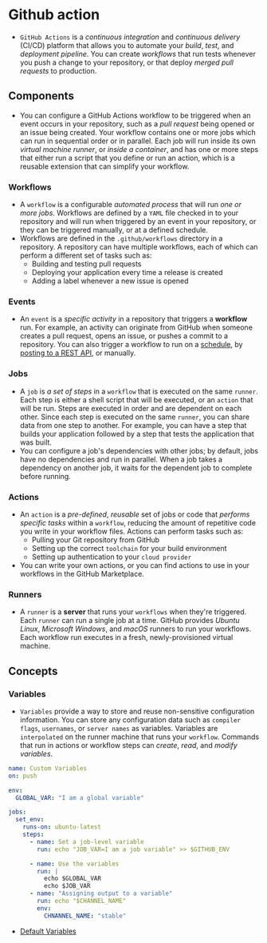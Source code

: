 # Github action

- `GitHub Actions` is a *continuous integration* and *continuous delivery* (CI/CD) platform that allows you to automate your *build*, *test*, and *deployment pipeline*. You can create *workflows* that run tests whenever you push a change to your repository, or that deploy *merged pull requests* to production.

## Components

- You can configure a GitHub Actions workflow to be triggered when an event occurs in your repository, such as a *pull request* being opened or an issue being created. Your workflow contains one or more jobs which can run in sequential order or in parallel. Each job will run inside its own *virtual machine runner*, or *inside a container*, and has one or more steps that either run a script that you define or run an action, which is a reusable extension that can simplify your workflow.

### Workflows

- A `workflow` is a configurable *automated process* that will run *one or more jobs*. Workflows are defined by a `YAML` file checked in to your repository and will run when triggered by an event in your repository, or they can be triggered manually, or at a defined schedule.
- Workflows are defined in the `.github/workflows` directory in a repository. A repository can have multiple workflows, each of which can perform a different set of tasks such as:
  - Building and testing pull requests
  - Deploying your application every time a release is created
  - Adding a label whenever a new issue is opened

### Events

- An `event` is a *specific activity* in a repository that triggers a **workflow** run. For example, an activity can originate from GitHub when someone creates a pull request, opens an issue, or pushes a commit to a repository. You can also trigger a workflow to run on a [schedule](https://docs.github.com/en/actions/using-workflows/events-that-trigger-workflows#schedule), by [posting to a REST API](https://docs.github.com/en/rest/repos/repos#create-a-repository-dispatch-event), or manually.

### Jobs

- A `job` is *a set of steps* in a `workflow` that is executed on the same `runner`. Each step is either a shell script that will be executed, or an `action` that will be run. Steps are executed in order and are dependent on each other. Since each step is executed on the same `runner`, you can share data from one step to another. For example, you can have a step that builds your application followed by a step that tests the application that was built.
- You can configure a job's dependencies with other jobs; by default, jobs have no dependencies and run in parallel. When a job takes a dependency on another job, it waits for the dependent job to complete before running.

### Actions

- An `action` is a *pre-defined*, *reusable* set of jobs or code that *performs specific tasks* within a `workflow`, reducing the amount of repetitive code you write in your workflow files. Actions can perform tasks such as:
  - Pulling your Git repository from GitHub
  - Setting up the correct `toolchain` for your build environment
  - Setting up authentication to your `cloud provider`
- You can write your own actions, or you can find actions to use in your workflows in the GitHub Marketplace.

### Runners

- A `runner` is a **server** that runs your `workflows` when they're triggered. Each `runner` can run a single job at a time. GitHub provides *Ubuntu Linux*, *Microsoft Windows*, and *macOS* runners to run your workflows. Each workflow run executes in a fresh, newly-provisioned virtual machine.

## Concepts

### Variables

- `Variables` provide a way to store and reuse non-sensitive configuration information. You can store any configuration data such as `compiler flags`, `usernames`, or `server names` as variables. Variables are `interpolated` on the runner machine that runs your `workflow`. Commands that run in actions or workflow steps can *create*, *read*, and *modify variables*.

```yaml
name: Custom Variables
on: push

env:
  GLOBAL_VAR: "I am a global variable"

jobs:
  set_env:
    runs-on: ubuntu-latest
    steps:
      - name: Set a job-level variable
        run: echo "JOB_VAR=I am a job variable" >> $GITHUB_ENV

      - name: Use the variables
        run: |
          echo $GLOBAL_VAR
          echo $JOB_VAR
      - name: "Assigning output to a variable"
        run: echo "$CHANNEL_NAME"
        env:
          CHNANNEL_NAME: "stable"
```

- [Default Variables](https://docs.github.com/en/actions/reference/workflows-and-actions/variables)
